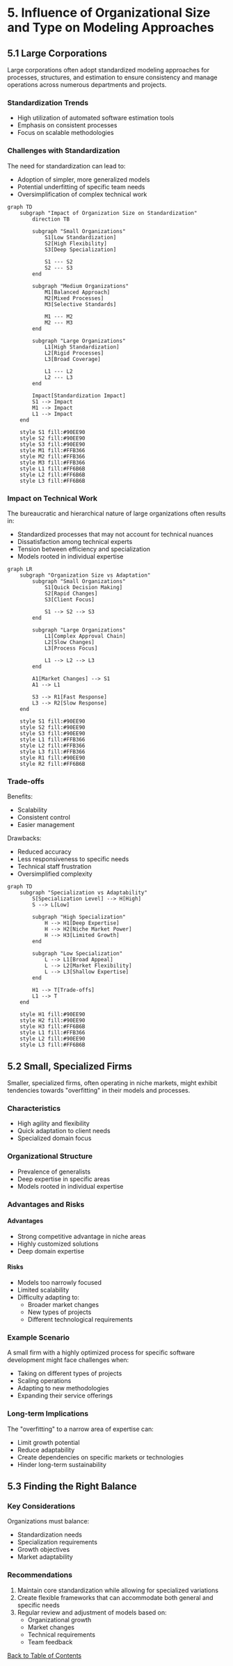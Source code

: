 # 5. Influence of Organizational Size and Type on Modeling Approaches

## 5.1 Large Corporations

Large corporations often adopt standardized modeling approaches for processes, structures, and estimation to ensure consistency and manage operations across numerous departments and projects.

### Standardization Trends
- High utilization of automated software estimation tools
- Emphasis on consistent processes
- Focus on scalable methodologies

### Challenges with Standardization
The need for standardization can lead to:
- Adoption of simpler, more generalized models
- Potential underfitting of specific team needs
- Oversimplification of complex technical work

```mermaid
graph TD
    subgraph "Impact of Organization Size on Standardization"
        direction TB
        
        subgraph "Small Organizations"
            S1[Low Standardization]
            S2[High Flexibility]
            S3[Deep Specialization]
            
            S1 --- S2
            S2 --- S3
        end
        
        subgraph "Medium Organizations"
            M1[Balanced Approach]
            M2[Mixed Processes]
            M3[Selective Standards]
            
            M1 --- M2
            M2 --- M3
        end
        
        subgraph "Large Organizations"
            L1[High Standardization]
            L2[Rigid Processes]
            L3[Broad Coverage]
            
            L1 --- L2
            L2 --- L3
        end
        
        Impact[Standardization Impact]
        S1 --> Impact
        M1 --> Impact
        L1 --> Impact
    end
    
    style S1 fill:#90EE90
    style S2 fill:#90EE90
    style S3 fill:#90EE90
    style M1 fill:#FFB366
    style M2 fill:#FFB366
    style M3 fill:#FFB366
    style L1 fill:#FF6B6B
    style L2 fill:#FF6B6B
    style L3 fill:#FF6B6B
```

### Impact on Technical Work
The bureaucratic and hierarchical nature of large organizations often results in:
- Standardized processes that may not account for technical nuances
- Dissatisfaction among technical experts
- Tension between efficiency and specialization
- Models rooted in individual expertise

```mermaid
graph LR
    subgraph "Organization Size vs Adaptation"
        subgraph "Small Organizations"
            S1[Quick Decision Making]
            S2[Rapid Changes]
            S3[Client Focus]
            
            S1 --> S2 --> S3
        end
        
        subgraph "Large Organizations"
            L1[Complex Approval Chain]
            L2[Slow Changes]
            L3[Process Focus]
            
            L1 --> L2 --> L3
        end
        
        A1[Market Changes] --> S1
        A1 --> L1
        
        S3 --> R1[Fast Response]
        L3 --> R2[Slow Response]
    end
    
    style S1 fill:#90EE90
    style S2 fill:#90EE90
    style S3 fill:#90EE90
    style L1 fill:#FFB366
    style L2 fill:#FFB366
    style L3 fill:#FFB366
    style R1 fill:#90EE90
    style R2 fill:#FF6B6B
```

### Trade-offs
Benefits:
- Scalability
- Consistent control
- Easier management

Drawbacks:
- Reduced accuracy
- Less responsiveness to specific needs
- Technical staff frustration
- Oversimplified complexity

```mermaid
graph TD
    subgraph "Specialization vs Adaptability"
        S[Specialization Level] --> H[High]
        S --> L[Low]
        
        subgraph "High Specialization"
            H --> H1[Deep Expertise]
            H --> H2[Niche Market Power]
            H --> H3[Limited Growth]
        end
        
        subgraph "Low Specialization"
            L --> L1[Broad Appeal]
            L --> L2[Market Flexibility]
            L --> L3[Shallow Expertise]
        end
        
        H1 --> T[Trade-offs]
        L1 --> T
    end
    
    style H1 fill:#90EE90
    style H2 fill:#90EE90
    style H3 fill:#FF6B6B
    style L1 fill:#FFB366
    style L2 fill:#90EE90
    style L3 fill:#FF6B6B
```

## 5.2 Small, Specialized Firms


Smaller, specialized firms, often operating in niche markets, might exhibit tendencies towards "overfitting" in their models and processes.

### Characteristics
- High agility and flexibility
- Quick adaptation to client needs
- Specialized domain focus

### Organizational Structure
- Prevalence of generalists
- Deep expertise in specific areas
- Models rooted in individual expertise

<!-- TODO: Add visualization comparing small vs large organization adaptation capabilities -->

### Advantages and Risks

#### Advantages
- Strong competitive advantage in niche areas
- Highly customized solutions
- Deep domain expertise

#### Risks
- Models too narrowly focused
- Limited scalability
- Difficulty adapting to:
  - Broader market changes
  - New types of projects
  - Different technological requirements

### Example Scenario
A small firm with a highly optimized process for specific software development might face challenges when:
- Taking on different types of projects
- Scaling operations
- Adapting to new methodologies
- Expanding their service offerings

### Long-term Implications
The "overfitting" to a narrow area of expertise can:
- Limit growth potential
- Reduce adaptability
- Create dependencies on specific markets or technologies
- Hinder long-term sustainability

<!-- TODO: Add visualization of specialization vs adaptability trade-off -->

## 5.3 Finding the Right Balance


### Key Considerations
Organizations must balance:
- Standardization needs
- Specialization requirements
- Growth objectives
- Market adaptability

### Recommendations
1. Maintain core standardization while allowing for specialized variations
2. Create flexible frameworks that can accommodate both general and specific needs
3. Regular review and adjustment of models based on:
   - Organizational growth
   - Market changes
   - Technical requirements
   - Team feedback

[Back to Table of Contents](../README.md)
